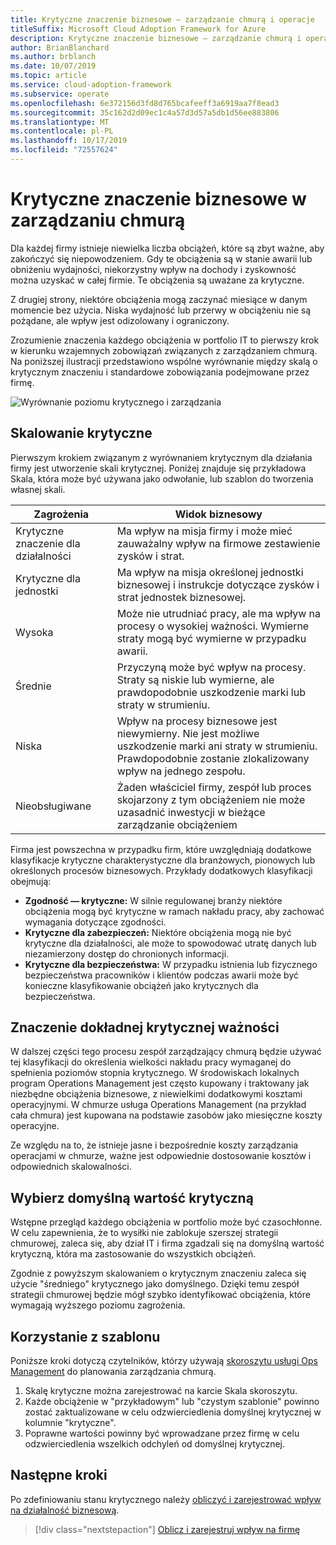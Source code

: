 ```yaml
---
title: Krytyczne znaczenie biznesowe — zarządzanie chmurą i operacje
titleSuffix: Microsoft Cloud Adoption Framework for Azure
description: Krytyczne znaczenie biznesowe — zarządzanie chmurą i operacje
author: BrianBlanchard
ms.author: brblanch
ms.date: 10/07/2019
ms.topic: article
ms.service: cloud-adoption-framework
ms.subservice: operate
ms.openlocfilehash: 6e372156d3fd8d765bcafeeff3a6919aa7f8ead3
ms.sourcegitcommit: 35c162d2d09ec1c4a57d3d57a5db1d56ee883806
ms.translationtype: MT
ms.contentlocale: pl-PL
ms.lasthandoff: 10/17/2019
ms.locfileid: "72557624"
---
```

# <a name="business-criticality-in-cloud-management"></a>Krytyczne znaczenie biznesowe w zarządzaniu chmurą

Dla każdej firmy istnieje niewielka liczba obciążeń, które są zbyt ważne, aby zakończyć się niepowodzeniem. Gdy te obciążenia są w stanie awarii lub obniżeniu wydajności, niekorzystny wpływ na dochody i zyskowność można uzyskać w całej firmie. Te obciążenia są uważane za krytyczne.

Z drugiej strony, niektóre obciążenia mogą zaczynać miesiące w danym momencie bez użycia. Niska wydajność lub przerwy w obciążeniu nie są pożądane, ale wpływ jest odizolowany i ograniczony.

Zrozumienie znaczenia każdego obciążenia w portfolio IT to pierwszy krok w kierunku wzajemnych zobowiązań związanych z zarządzaniem chmurą.
Na poniższej ilustracji przedstawiono wspólne wyrównanie między skalą o krytycznym znaczeniu i standardowe zobowiązania podejmowane przez firmę.

![Wyrównanie poziomu krytycznego i zarządzania](../../_images/manage/cloud-criticality-alignment.png)

## <a name="criticality-scale"></a>Skalowanie krytyczne

Pierwszym krokiem związanym z wyrównaniem krytycznym dla działania firmy jest utworzenie skali krytycznej. Poniżej znajduje się przykładowa Skala, która może być używana jako odwołanie, lub szablon do tworzenia własnej skali.

|Zagrożenia  |Widok biznesowy  |
|---------|---------|
|Krytyczne znaczenie dla działalności|Ma wpływ na misja firmy i może mieć zauważalny wpływ na firmowe zestawienie zysków i strat.|
|Krytyczne dla jednostki|Ma wpływ na misja określonej jednostki biznesowej i instrukcje dotyczące zysków i strat jednostek biznesowej.|
|Wysoka|Może nie utrudniać pracy, ale ma wpływ na procesy o wysokiej ważności. Wymierne straty mogą być wymierne w przypadku awarii.|
|Średnie|Przyczyną może być wpływ na procesy. Straty są niskie lub wymierne, ale prawdopodobnie uszkodzenie marki lub straty w strumieniu.|
|Niska|Wpływ na procesy biznesowe jest niewymierny. Nie jest możliwe uszkodzenie marki ani straty w strumieniu. Prawdopodobnie zostanie zlokalizowany wpływ na jednego zespołu.|
|Nieobsługiwane|Żaden właściciel firmy, zespół lub proces skojarzony z tym obciążeniem nie może uzasadnić inwestycji w bieżące zarządzanie obciążeniem|

Firma jest powszechna w przypadku firm, które uwzględniają dodatkowe klasyfikacje krytyczne charakterystyczne dla branżowych, pionowych lub określonych procesów biznesowych. Przykłady dodatkowych klasyfikacji obejmują:

- **Zgodność — krytyczne:** W silnie regulowanej branży niektóre obciążenia mogą być krytyczne w ramach nakładu pracy, aby zachować wymagania dotyczące zgodności.
- **Krytyczne dla zabezpieczeń:** Niektóre obciążenia mogą nie być krytyczne dla działalności, ale może to spowodować utratę danych lub niezamierzony dostęp do chronionych informacji.
- **Krytyczne dla bezpieczeństwa:** W przypadku istnienia lub fizycznego bezpieczeństwa pracowników i klientów podczas awarii może być konieczne klasyfikowanie obciążeń jako krytycznych dla bezpieczeństwa.

## <a name="importance-of-accurate-criticality"></a>Znaczenie dokładnej krytycznej ważności

W dalszej części tego procesu zespół zarządzający chmurą będzie używać tej klasyfikacji do określenia wielkości nakładu pracy wymaganej do spełnienia poziomów stopnia krytycznego. W środowiskach lokalnych program Operations Management jest często kupowany i traktowany jak niezbędne obciążenia biznesowe, z niewielkimi dodatkowymi kosztami operacyjnymi. W chmurze usługa Operations Management (na przykład cała chmura) jest kupowana na podstawie zasobów jako miesięczne koszty operacyjne.

Ze względu na to, że istnieje jasne i bezpośrednie koszty zarządzania operacjami w chmurze, ważne jest odpowiednie dostosowanie kosztów i odpowiednich skalowalności.

## <a name="select-a-default-criticality"></a>Wybierz domyślną wartość krytyczną

Wstępne przegląd każdego obciążenia w portfolio może być czasochłonne. W celu zapewnienia, że to wysiłki nie zablokuje szerszej strategii chmurowej, zaleca się, aby dział IT i firma zgadzali się na domyślną wartość krytyczną, która ma zastosowanie do wszystkich obciążeń.

Zgodnie z powyższym skalowaniem o krytycznym znaczeniu zaleca się użycie "średniego" krytycznego jako domyślnego. Dzięki temu zespół strategii chmurowej będzie mógł szybko identyfikować obciążenia, które wymagają wyższego poziomu zagrożenia.

## <a name="using-the-template"></a>Korzystanie z szablonu

Poniższe kroki dotyczą czytelników, którzy używają [skoroszytu usługi Ops Management](https://raw.githubusercontent.com/microsoft/CloudAdoptionFramework/master/manage/opsmanagementworkbook.xlsx) do planowania zarządzania chmurą.

1. Skalę krytyczne można zarejestrować na karcie Skala skoroszytu.
2. Każde obciążenie w "przykładowym" lub "czystym szablonie" powinno zostać zaktualizowane w celu odzwierciedlenia domyślnej krytycznej w kolumnie "krytyczne".
3. Poprawne wartości powinny być wprowadzane przez firmę w celu odzwierciedlenia wszelkich odchyleń od domyślnej krytycznej.

## <a name="next-steps"></a>Następne kroki

Po zdefiniowaniu stanu krytycznego należy [obliczyć i zarejestrować wpływ na działalność biznesową](./impact.md).

> [!div class="nextstepaction"]
> [Oblicz i zarejestruj wpływ na firmę](./impact.md)
